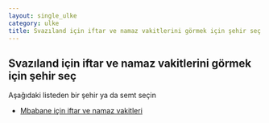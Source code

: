 ```yaml
---
layout: single_ulke
category: ulke
title: Svazıland için iftar ve namaz vakitlerini görmek için şehir seç
---
```



## Svazıland için iftar ve namaz vakitlerini görmek için şehir seç

Aşağıdaki listeden bir şehir ya da semt seçin


* [Mbabane için iftar ve namaz vakitleri](/sehir/Svazıland_Mbabane)
